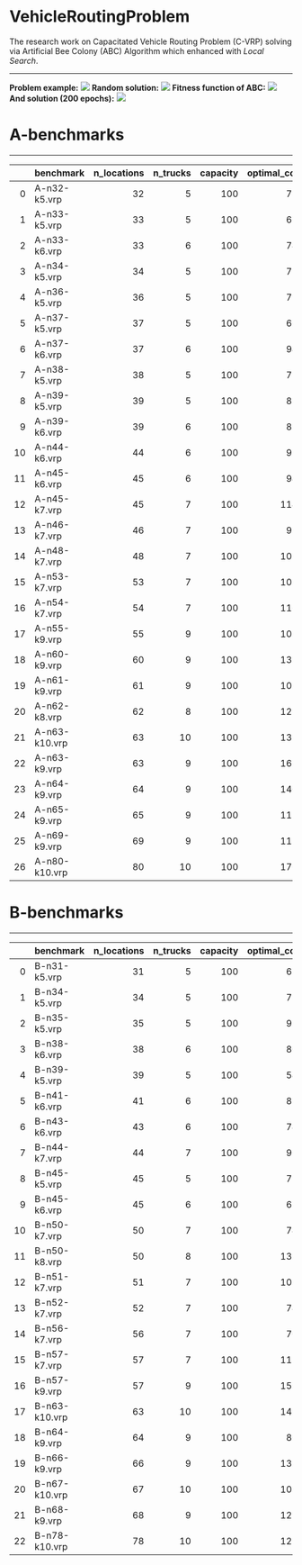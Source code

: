# VehicleRoutingProblem



The research work on Capacitated Vehicle Routing Problem (C-VRP) solving via Artificial Bee Colony (ABC) Algorithm which enhanced with *Local Search*.

---
**Problem example:**
![](output/images/problemn35-k5.vrp.png)
**Random solution:**
![](output/images/beforeABC_n35-k5.vrp.png)
**Fitness function of ABC:**
![](output/images/history_n35-k5.vrp.png)
**And solution (200 epochs):**
![](output/images/afterABC_n35-k5.vrp.png)


# A-benchmarks

---
|    | benchmark     |   n_locations |   n_trucks |   capacity |   optimal_cost |   ABC_cost |   time (s) |     error | is_feasible   |
|---:|:--------------|--------------:|-----------:|-----------:|---------------:|-----------:|-----------:|----------:|:--------------|
|  0 | A-n32-k5.vrp  |            32 |          5 |        100 |            784 |    793.689 |    34.4186 | 0.0123585 | True          |
|  1 | A-n33-k5.vrp  |            33 |          5 |        100 |            661 |    677.849 |    33.94   | 0.0254898 | True          |
|  2 | A-n33-k6.vrp  |            33 |          6 |        100 |            742 |    789.651 |    35.5225 | 0.0642203 | True          |
|  3 | A-n34-k5.vrp  |            34 |          5 |        100 |            778 |    890.053 |    34.7679 | 0.144027  | True          |
|  4 | A-n36-k5.vrp  |            36 |          5 |        100 |            799 |    902.63  |    39.6765 | 0.129699  | True          |
|  5 | A-n37-k5.vrp  |            37 |          5 |        100 |            669 |    722.61  |    40.3947 | 0.0801341 | True          |
|  6 | A-n37-k6.vrp  |            37 |          6 |        100 |            949 |   1002.95  |    41.3557 | 0.0568444 | True          |
|  7 | A-n38-k5.vrp  |            38 |          5 |        100 |            730 |    796.663 |    39.2311 | 0.0913186 | True          |
|  8 | A-n39-k5.vrp  |            39 |          5 |        100 |            822 |    917.818 |    41.4462 | 0.116567  | True          |
|  9 | A-n39-k6.vrp  |            39 |          6 |        100 |            831 |   1039.23  |    46.8593 | 0.250572  | True          |
| 10 | A-n44-k6.vrp  |            44 |          6 |        100 |            937 |    987.494 |    51.036  | 0.0538888 | True          |
| 11 | A-n45-k6.vrp  |            45 |          6 |        100 |            944 |   1209.34  |    55.1767 | 0.281077  | True          |
| 12 | A-n45-k7.vrp  |            45 |          7 |        100 |           1146 |   1270.99  |    62.4989 | 0.109066  | True          |
| 13 | A-n46-k7.vrp  |            46 |          7 |        100 |            914 |   1030.53  |    73.3458 | 0.127491  | True          |
| 14 | A-n48-k7.vrp  |            48 |          7 |        100 |           1073 |   1195.6   |    71.0007 | 0.114257  | True          |
| 15 | A-n53-k7.vrp  |            53 |          7 |        100 |           1010 |   1151.61  |    82.1195 | 0.140208  | True          |
| 16 | A-n54-k7.vrp  |            54 |          7 |        100 |           1167 |   1331.5   |    86.6397 | 0.140958  | True          |
| 17 | A-n55-k9.vrp  |            55 |          9 |        100 |           1073 |   1147.89  |    98.8293 | 0.0697974 | True          |
| 18 | A-n60-k9.vrp  |            60 |          9 |        100 |           1354 |   1502.62  |   118.18   | 0.109762  | True          |
| 19 | A-n61-k9.vrp  |            61 |          9 |        100 |           1034 |   1398.01  |   129.125  | 0.352039  | True          |
| 20 | A-n62-k8.vrp  |            62 |          8 |        100 |           1288 |   1517.37  |   119.281  | 0.178084  | True          |
| 21 | A-n63-k10.vrp |            63 |         10 |        100 |           1314 |   1515.19  |   127.642  | 0.153113  | True          |
| 22 | A-n63-k9.vrp  |            63 |          9 |        100 |           1616 |   1959.36  |   131.052  | 0.212478  | True          |
| 23 | A-n64-k9.vrp  |            64 |          9 |        100 |           1401 |   1664.51  |   122.621  | 0.188088  | True          |
| 24 | A-n65-k9.vrp  |            65 |          9 |        100 |           1174 |   1558.45  |   133.355  | 0.327473  | True          |
| 25 | A-n69-k9.vrp  |            69 |          9 |        100 |           1159 |   1434.53  |   154.796  | 0.237731  | True          |
| 26 | A-n80-k10.vrp |            80 |         10 |        100 |           1763 |   2203.57  |   184.733  | 0.249898 | True

# B-benchmarks

---
|    | benchmark     |   n_locations |   n_trucks |   capacity |   optimal_cost |   ABC_cost |   time (s) |     error | is_feasible   |
|---:|:--------------|--------------:|-----------:|-----------:|---------------:|-----------:|-----------:|----------:|:--------------|
|  0 | B-n31-k5.vrp  |            31 |          5 |        100 |            672 |    706.569 |    20.9377 | 0.0514423 | True          |
|  1 | B-n34-k5.vrp  |            34 |          5 |        100 |            788 |    808.974 |    23.4713 | 0.0266171 | True          |
|  2 | B-n35-k5.vrp  |            35 |          5 |        100 |            955 |    996.195 |    24.5341 | 0.0431363 | True          |
|  3 | B-n38-k6.vrp  |            38 |          6 |        100 |            805 |    820.224 |    28.2701 | 0.0189118 | True          |
|  4 | B-n39-k5.vrp  |            39 |          5 |        100 |            549 |    567.277 |    26.7929 | 0.0332911 | True          |
|  5 | B-n41-k6.vrp  |            41 |          6 |        100 |            829 |    947.016 |    30.4575 | 0.142359  | True          |
|  6 | B-n43-k6.vrp  |            43 |          6 |        100 |            742 |    777.761 |    33.5126 | 0.0481955 | True          |
|  7 | B-n44-k7.vrp  |            44 |          7 |        100 |            909 |    985.969 |    36.6416 | 0.0846748 | True          |
|  8 | B-n45-k5.vrp  |            45 |          5 |        100 |            751 |    796.818 |    32.5534 | 0.0610096 | True          |
|  9 | B-n45-k6.vrp  |            45 |          6 |        100 |            678 |    768.834 |    37.3276 | 0.133974  | True          |
| 10 | B-n50-k7.vrp  |            50 |          7 |        100 |            741 |    763.865 |    41.6256 | 0.0308568 | True          |
| 11 | B-n50-k8.vrp  |            50 |          8 |        100 |           1312 |   1354.85  |    44.7541 | 0.0326566 | True          |
| 12 | B-n51-k7.vrp  |            51 |          7 |        100 |           1032 |   1124.62  |    42.9064 | 0.0897509 | True          |
| 13 | B-n52-k7.vrp  |            52 |          7 |        100 |            747 |    818.84  |    43.2389 | 0.0961716 | True          |
| 14 | B-n56-k7.vrp  |            56 |          7 |        100 |            707 |    792.316 |    47.4659 | 0.120674  | True          |
| 15 | B-n57-k7.vrp  |            57 |          7 |        100 |           1153 |   1555.21  |    66.0018 | 0.348837  | True          |
| 16 | B-n57-k9.vrp  |            57 |          9 |        100 |           1598 |   1740.66  |    57.6039 | 0.0892725 | True          |
| 17 | B-n63-k10.vrp |            63 |         10 |        100 |           1496 |   1775.97  |    75.6478 | 0.187143  | True          |
| 18 | B-n64-k9.vrp  |            64 |          9 |        100 |            861 |   1082.98  |    75.0857 | 0.257812  | True          |
| 19 | B-n66-k9.vrp  |            66 |          9 |        100 |           1316 |   1611.2   |    82.5796 | 0.224317  | True          |
| 20 | B-n67-k10.vrp |            67 |         10 |        100 |           1032 |   1206.82  |    86.4656 | 0.169402  | True          |
| 21 | B-n68-k9.vrp  |            68 |          9 |        100 |           1272 |   1442.81  |    67.5301 | 0.134288  | True          |
| 22 | B-n78-k10.vrp |            78 |         10 |        100 |           1221 |   1602.17  |    93.2046 | 0.312182  | True          |
